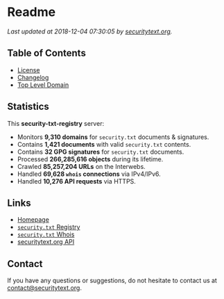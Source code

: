 # Readme

_Last updated at 2018-12-04 07:30:05 by [securitytext.org](https://securitytext.org)._

## Table of Contents

* [License](LICENSE.md)
* [Changelog](CHANGELOG.md)
* [Top Level Domain](TLD.md)

## Statistics

This **security-txt-registry** server:

* Monitors **9,310 domains** for `security.txt` documents & signatures.
* Contains **1,421 documents** with valid `security.txt` contents.
* Contains **32 GPG signatures** for `security.txt` documents.
* Processed **266,285,616 objects** during its lifetime.
* Crawled **85,257,204 URLs** on the Interwebs.
* Handled **69,628 `whois` connections** via IPv4/IPv6.
* Handled **10,276 API requests** via HTTPS.

## Links

* [Homepage](https://securitytext.org)
* [`security.txt` Registry](https://registry.securitytext.org)
* [`security.txt` Whois](https://whois.securitytext.org)
* [securitytext.org API](https://api.securitytext.org)

## Contact

If you have any questions or suggestions, do not hesitate to contact us at contact@securitytext.org.
